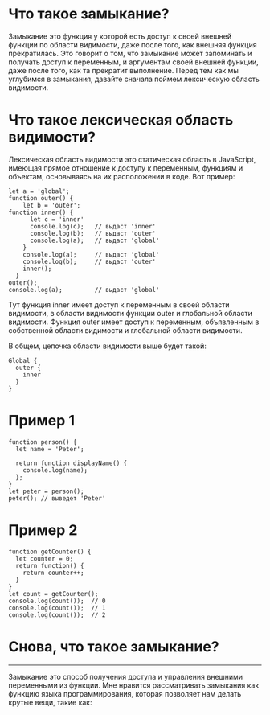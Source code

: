 # Что такое замыкание?

Замыкание это функция у которой есть доступ к своей внешней функции по области видимости, даже после того, как внешняя функция прекратилась. Это говорит о том, что замыкание 
может запоминать и получать доступ к переменным, и аргументам своей внешней функции, даже после того, как та прекратит выполнение.
Перед тем как мы углубимся в замыкания, давайте сначала поймем лексическую область видимости.

# Что такое лексическая область видимости?

Лексическая область видимости это статическая область в JavaScript, имеющая прямое отношение к доступу к переменным, функциям и объектам, основываясь на их расположении в коде. Вот пример:

```
let a = 'global';
function outer() {
    let b = 'outer';
function inner() {
      let c = 'inner'
      console.log(c);   // выдаст 'inner'
      console.log(b);   // выдаст 'outer'
      console.log(a);   // выдаст 'global'
    }
    console.log(a);     // выдаст 'global'
    console.log(b);     // выдаст 'outer'
    inner();
  }
outer();
console.log(a);         // выдаст 'global'
```

Тут функция inner имеет доступ к переменным в своей области видимости, в области видимости функции outer и глобальной области видимости. Функция outer имеет доступ к переменным, объявленным в собственной области видимости и глобальной области видимости.

В общем, цепочка области видимости выше будет такой:

```
Global {
  outer {
    inner
  }
}
```

# Пример 1

```
function person() {
  let name = 'Peter';
  
  return function displayName() {
    console.log(name);
  };
}
let peter = person();
peter(); // выведет 'Peter'
```

# Пример 2

```
function getCounter() {
  let counter = 0;
  return function() {
    return counter++;
  }
}
let count = getCounter();
console.log(count());  // 0
console.log(count());  // 1
console.log(count());  // 2
```


# Снова, что такое замыкание?

---------------------------
Замыкание это способ получения доступа и управления внешними переменными из функции.
Мне нравится рассматривать замыкания как функцию языка программирования, которая позволяет нам делать крутые вещи, такие как: